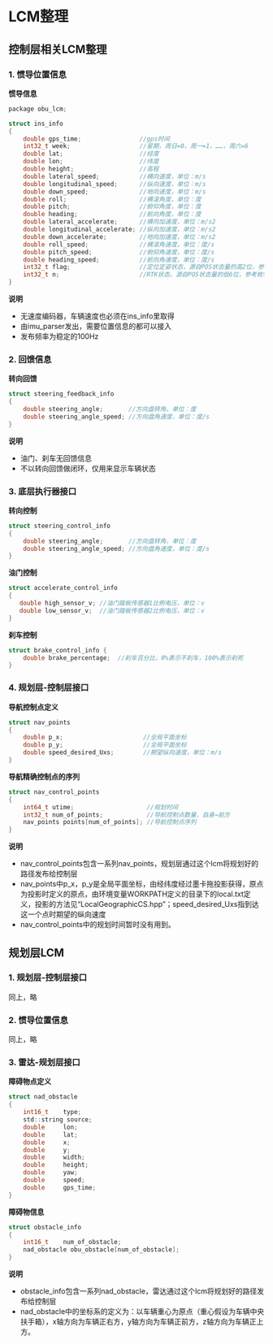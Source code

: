 # LCM整理
## 控制层相关LCM整理
### 1. 惯导位置信息
**惯导信息**
```c
package obu_lcm;

struct ins_info
{
    double gps_time;                //gps时间
    int32_t week;                   //星期，周日=0，周一=1，……，周六=6
    double lat;                     //经度
    double lon;                     //纬度
    double height;                  //高程
    double lateral_speed;           //横向速度，单位：m/s
    double longitudinal_speed;      //纵向速度，单位：m/s
    double down_speed;              //地向速度，单位：m/s
    double roll;                    //横滚角度，单位：度
    double pitch;                   //俯仰角度，单位：度
    double heading;                 //航向角度，单位：度
    double lateral_accelerate;      //横向加速度，单位：m/s2
    double longitudinal_accelerate; //纵向加速度，单位：m/s2
    double down_accelerate;         //地向加速度，单位：m/s2
    double roll_speed;              //横滚角速度，单位：度/s
    double pitch_speed;             //俯仰角速度，单位：度/s
    double heading_speed;           //航向角速度，单位：度/s
    int32_t flag;                   //定位定姿状态，源自POS状态量的高2位，参考枚举值：GPS_FLAG_XXX
    int32_t n;                      //RTK状态，源自POS状态量的低6位，参考枚举值：GPS_N_XXX
}
```

**说明**

- 无速度编码器，车辆速度也必须在ins_info里取得
- 由imu_parser发出，需要位置信息的都可以接入
- 发布频率为稳定的100Hz

### 2.  回馈信息
**转向回馈**
```c
struct steering_feedback_info
{
    double steering_angle;       //方向盘转角，单位：度
    double steering_angle_speed; //方向盘角速度，单位：度/s
}
```

**说明**

- 油门、刹车无回馈信息
- 不以转向回馈做闭环，仅用来显示车辆状态

### 3.  底层执行器接口
**转向控制**
```c
struct steering_control_info
{
    double steering_angle;       //方向盘转角，单位：度
    double steering_angle_speed; //方向盘角速度，单位：度/s
}
```
**油门控制**
```c
struct accelerate_control_info
{
   double high_sensor_v; //油门踏板传感器1比例电压，单位：v
   double low_sensor_v;  //油门踏板传感器2比例电压，单位：v
}
```
**刹车控制**
```c
struct brake_control_info {
    double brake_percentage;  //刹车百分比，0%表示不刹车，100%表示刹死
}
```

### 4. 规划层-控制层接口
**导航控制点定义**
```c
struct nav_points
{
    double p_x;                      //全局平面坐标
    double p_y;                      //全局平面坐标
    double speed_desired_Uxs;        //期望纵向速度，单位：m/s
}
```
**导航精确控制点的序列**
``` c
struct nav_control_points
{
    int64_t utime;                    //规划时间
    int32_t num_of_points;            //导航控制点数量，自身→前方
    nav_points points[num_of_points]; //导航控制点序列
}
```
**说明**

- nav_control_points包含一系列nav_points，规划层通过这个lcm将规划好的路径发布给控制层
- nav_points中p_x，p_y是全局平面坐标，由经纬度经过墨卡拖投影获得，原点为投影时定义的原点，由环境变量WORKPATH定义的目录下的local.txt定义，投影的方法见“LocalGeographicCS.hpp”；speed_desired_Uxs指到达这一个点时期望的纵向速度
- nav_control_points中的规划时间暂时没有用到。

## 规划层LCM
### 1. 规划层-控制层接口
同上，略

### 2. 惯导位置信息
同上，略

### 3. 雷达-规划层接口
**障碍物点定义**
```c
struct nad_obstacle
{
    int16_t    type;
    std::string source;
    double     lon;
    double     lat;
    double     x;
    double     y;
    double     width;
    double     height;
    double     yaw;
    double     speed;
    double     gps_time;
}
```
**障碍物信息**
```c
struct obstacle_info
{
    int16_t    num_of_obstacle;
    nad_obstacle obu_obstacle[num_of_obstacle]; 
}
```

**说明**

- obstacle_info包含一系列nad_obstacle，雷达通过这个lcm将规划好的路径发布给控制层
- nad_obstacle中的坐标系的定义为：以车辆重心为原点（重心假设为车辆中央扶手箱），x轴方向为车辆正右方，y轴方向为车辆正前方，z轴方向为车辆正上方。
